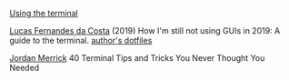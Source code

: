 
[Using the terminal](https://www.linode.com/docs/guides/using-the-terminal/)

[Lucas Fernandes da Costa](https://lucasfcosta.com/2019/02/10/terminal-guide-2019.html)
(2019) How I'm still not using GUIs in 2019: A guide to the terminal.
[author's dotfiles](https://github.com/lucasfcosta/dotfiles)

[Jordan Merrick](https://computers.tutsplus.com/tutorials/40-terminal-tips-and-tricks-you-never-thought-you-needed--mac-51192)
40 Terminal Tips and Tricks You Never Thought You Needed
